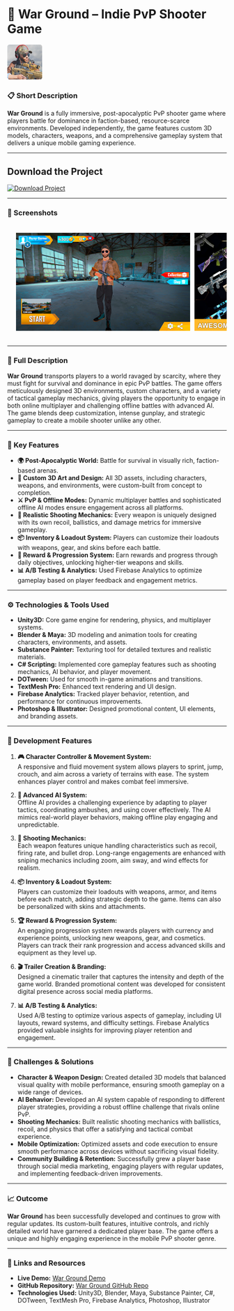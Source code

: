 # 🚀 War Ground – Indie PvP Shooter Game

<p align="left">
  <img src="https://github.com/PunnamShanmukh/Portfolio/blob/main/War%20Ground/War%20Ground%20Game%20Icon.png?raw=true" alt="Project Icon" width="80">
</p>

### 📋 Short Description  
**War Ground** is a fully immersive, post-apocalyptic PvP shooter game where players battle for dominance in faction-based, resource-scarce environments. Developed independently, the game features custom 3D models, characters, weapons, and a comprehensive gameplay system that delivers a unique mobile gaming experience.

---

## Download the Project

[![Download Project](https://img.shields.io/badge/Download_Project-Click_Here-blue?style=for-the-badge&logo=download&logoColor=white)](https://github.com/PunnamShanmukh/Portfolio/raw/main/War%20Ground/War_Ground_Project.zip)

---

### 📸 Screenshots  

<div style="display: flex; overflow-x: auto; padding: 20px;">
  <img src="https://github.com/PunnamShanmukh/Portfolio/blob/main/War%20Ground/War%20Ground%20Screanshot%201.jpg?raw=true" alt="Screenshot 1" width="400" style="margin-right: 10px;">
  <img src="https://github.com/PunnamShanmukh/Portfolio/blob/main/War%20Ground/War%20Ground%20Screanshot%202.jpg?raw=true" alt="Screenshot 2" width="400" style="margin-right: 10px;">
  <img src="https://github.com/PunnamShanmukh/Portfolio/blob/main/War%20Ground/War%20Ground%20Screanshot%203.jpg?raw=true" alt="Screenshot 3" width="400" style="margin-right: 10px;">
  <img src="https://github.com/PunnamShanmukh/Portfolio/blob/main/War%20Ground/War%20Ground%20Screanshot%204.jpg?raw=true" alt="Screenshot 4" width="400" style="margin-right: 10px;">
  <img src="https://github.com/PunnamShanmukh/Portfolio/blob/main/War%20Ground/War%20Ground%20Screanshot%205.jpg?raw=true" alt="Screenshot 5" width="400" style="margin-right: 10px;">
  <img src="https://github.com/PunnamShanmukh/Portfolio/blob/main/War%20Ground/War%20Ground%20Screanshot%206.jpg?raw=true" alt="Screenshot 6" width="400" style="margin-right: 10px;">
  <img src="https://github.com/PunnamShanmukh/Portfolio/blob/main/War%20Ground/War%20Ground%20Screanshot%207.jpg?raw=true" alt="Screenshot 7" width="400">
</div>

---

### 📝 Full Description  
**War Ground** transports players to a world ravaged by scarcity, where they must fight for survival and dominance in epic PvP battles. The game offers meticulously designed 3D environments, custom characters, and a variety of tactical gameplay mechanics, giving players the opportunity to engage in both online multiplayer and challenging offline battles with advanced AI. The game blends deep customization, intense gunplay, and strategic gameplay to create a mobile shooter unlike any other.

---

### 🔑 Key Features

- **🌍 Post-Apocalyptic World:** Battle for survival in visually rich, faction-based arenas.
- **🎨 Custom 3D Art and Design:** All 3D assets, including characters, weapons, and environments, were custom-built from concept to completion.
- **⚔️ PvP & Offline Modes:** Dynamic multiplayer battles and sophisticated offline AI modes ensure engagement across all platforms.
- **🔫 Realistic Shooting Mechanics:** Every weapon is uniquely designed with its own recoil, ballistics, and damage metrics for immersive gameplay.
- **📦 Inventory & Loadout System:** Players can customize their loadouts with weapons, gear, and skins before each battle.
- **🏅 Reward & Progression System:** Earn rewards and progress through daily objectives, unlocking higher-tier weapons and skills.
- **📊 A/B Testing & Analytics:** Used Firebase Analytics to optimize gameplay based on player feedback and engagement metrics.

---

### ⚙️ Technologies & Tools Used

- **Unity3D:** Core game engine for rendering, physics, and multiplayer systems.
- **Blender & Maya:** 3D modeling and animation tools for creating characters, environments, and assets.
- **Substance Painter:** Texturing tool for detailed textures and realistic materials.
- **C# Scripting:** Implemented core gameplay features such as shooting mechanics, AI behavior, and player movement.
- **DOTween:** Used for smooth in-game animations and transitions.
- **TextMesh Pro:** Enhanced text rendering and UI design.
- **Firebase Analytics:** Tracked player behavior, retention, and performance for continuous improvements.
- **Photoshop & Illustrator:** Designed promotional content, UI elements, and branding assets.

---

### 🔧 Development Features

1. **🎮 Character Controller & Movement System:**  
   A responsive and fluid movement system allows players to sprint, jump, crouch, and aim across a variety of terrains with ease. The system enhances player control and makes combat feel immersive.

2. **🧠 Advanced AI System:**  
   Offline AI provides a challenging experience by adapting to player tactics, coordinating ambushes, and using cover effectively. The AI mimics real-world player behaviors, making offline play engaging and unpredictable.

3. **🔫 Shooting Mechanics:**  
   Each weapon features unique handling characteristics such as recoil, firing rate, and bullet drop. Long-range engagements are enhanced with sniping mechanics including zoom, aim sway, and wind effects for realism.

4. **📦 Inventory & Loadout System:**  
   Players can customize their loadouts with weapons, armor, and items before each match, adding strategic depth to the game. Items can also be personalized with skins and attachments.

5. **🏆 Reward & Progression System:**  
   An engaging progression system rewards players with currency and experience points, unlocking new weapons, gear, and cosmetics. Players can track their rank progression and access advanced skills and equipment as they level up.

6. **🎬 Trailer Creation & Branding:**  
   Designed a cinematic trailer that captures the intensity and depth of the game world. Branded promotional content was developed for consistent digital presence across social media platforms.

7. **📊 A/B Testing & Analytics:**  
   Used A/B testing to optimize various aspects of gameplay, including UI layouts, reward systems, and difficulty settings. Firebase Analytics provided valuable insights for improving player retention and engagement.

---

### 🚧 Challenges & Solutions

- **Character & Weapon Design:** Created detailed 3D models that balanced visual quality with mobile performance, ensuring smooth gameplay on a wide range of devices.
- **AI Behavior:** Developed an AI system capable of responding to different player strategies, providing a robust offline challenge that rivals online PvP.
- **Shooting Mechanics:** Built realistic shooting mechanics with ballistics, recoil, and physics that offer a satisfying and tactical combat experience.
- **Mobile Optimization:** Optimized assets and code execution to ensure smooth performance across devices without sacrificing visual fidelity.
- **Community Building & Retention:** Successfully grew a player base through social media marketing, engaging players with regular updates, and implementing feedback-driven improvements.

---

### 📈 Outcome
**War Ground** has been successfully developed and continues to grow with regular updates. Its custom-built features, intuitive controls, and richly detailed world have garnered a dedicated player base. The game offers a unique and highly engaging experience in the mobile PvP shooter genre.

---

### 🔗 Links and Resources

- **Live Demo:** [War Ground Demo](#)
- **GitHub Repository:** [War Ground GitHub Repo](#)
- **Technologies Used:** Unity3D, Blender, Maya, Substance Painter, C#, DOTween, TextMesh Pro, Firebase Analytics, Photoshop, Illustrator

